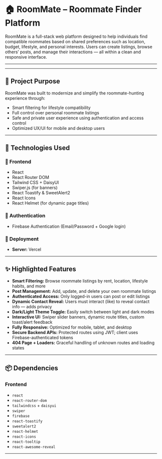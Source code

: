 # 🏠 RoomMate – Roommate Finder Platform

RoomMate is a full-stack web platform designed to help individuals find compatible roommates based on shared preferences such as location, budget, lifestyle, and personal interests. Users can create listings, browse others’ posts, and manage their interactions — all within a clean and responsive interface.

---



---

## 🎯 Project Purpose

RoomMate was built to modernize and simplify the roommate-hunting experience through:
- Smart filtering for lifestyle compatibility
- Full control over personal roommate listings
- Safe and private user experience using authentication and access control
- Optimized UX/UI for mobile and desktop users

---

## 🚀 Technologies Used

### 🧩 Frontend
- React
- React Router DOM
- Tailwind CSS + DaisyUI
- Swiper.js (for banners)
- React Toastify & SweetAlert2
- React Icons
- React Helmet (for dynamic page titles)

### 🔐 Authentication
- Firebase Authentication (Email/Password + Google login)



### 🚀 Deployment
  
- **Server:** Vercel

---

## ✨ Highlighted Features

- **Smart Filtering:** Browse roommate listings by rent, location, lifestyle habits, and more
-  **Post Management:** Add, update, and delete your own roommate listings
-  **Authenticated Access:** Only logged-in users can post or edit listings
- **Dynamic Contact Reveal:** Users must interact (like) to reveal contact info — adds privacy
-  **Dark/Light Theme Toggle:** Easily switch between light and dark modes
- **Interactive UI:** Swiper slider banners, dynamic route titles, custom toast/alert feedback
-  **Fully Responsive:** Optimized for mobile, tablet, and desktop
-  **Secure Backend APIs:** Protected routes using JWT; client uses Firebase-authenticated tokens
-  **404 Page + Loaders:** Graceful handling of unknown routes and loading states

---

## 📦 Dependencies

### Frontend

- `react`
- `react-router-dom`
- `tailwindcss` + `daisyui`
- `swiper`
- `firebase`
- `react-toastify`
- `sweetalert2`
- `react-helmet`
- `react-icons`
- `react-tooltip`
- `react-awesome-reveal`



---


```



